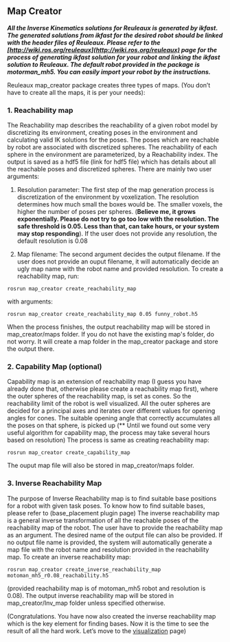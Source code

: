## Map Creator



***All the Inverse Kinematics solutions for Reuleaux is generated by ikfast. The generated solutions from ikfast for the desired robot should be linked with the header files of Reuleaux. Please refer to the [http://wiki.ros.org/reuleaux](http://wiki.ros.org/reuleaux)  page for the process of generating ikfast solution for your robot and linking the ikfast solution to Reuleaux. The default robot provided in the package is motorman_mh5. You can easily import your robot by the instructions.*** 

Reuleaux map_creator package creates three types of maps. (You don’t have to create all the maps, it is per your needs):

### 1. Reachability map

The Reachability map describes the reachability of a given robot model by discretizing its environment, creating poses in the environment and calculating valid IK solutions for the poses. The poses which are reachable by robot are associated with discretized spheres. The reachability of each sphere in the environment are parameterized, by a Reachability index. The output is saved as a hdf5 file (link for hdf5 file) which has details about all the reachable poses and discretized spheres. There are mainly two user arguments:

1. Resolution parameter: The first step of the map generation process is discretization of the environment by voxelization. The resolution determines how much small the boxes would be. The smaller voxels, the higher the number of poses per spheres. (**Believe me, it grows exponentially. Please do not try to go too low with the resolution. The safe threshold is 0.05. Less than that, can take hours, or your system may stop responding**). If the user does not provide any resolution, the default resolution is 0.08

2. Map filename: The second argument decides the output filename. If the user does not provide an ouput filename, it will automatically decide an ugly map name with the robot name and provided resolution.
To create a reachability map, run:

```
rosrun map_creator create_reachability_map
```

with arguments:


```
rosrun map_creator create_reachability_map 0.05 funny_robot.h5
```

When the process finishes, the output reachability map will be stored in map_creator/maps folder. If you do not have the existing map's folder, do not worry. It will create a map folder in the map_creator package and store the output there.

### 2. Capability Map (optional)
Capability map is an extension of reachability map (I guess you have already done that, otherwise please create a reachability map first), where the outer spheres of the reachability map, is set as cones. So the reachability limit of the robot is well visualized. All the outer spheres are decided for a principal axes and iterates over different values for opening angles for cones. The suitable opening angle that correctly accumulates all the poses on that sphere, is picked up
(** Until we found out some very useful algorithm for capability map, the process may take several hours based on resolution)
The process is same as creating reachability map:

```
rosrun map_creator create_capability_map
```

The ouput map file will also be stored in map_creator/maps folder.


### 3. Inverse Reachability Map
The purpose of  Inverse Reachability map is to find suitable base positions for a robot with given task poses. To know how to find suitable bases, please refer to (base_placement plugin page)
The inverse reachability map is a general inverse transformation of all the reachable poses of the reachability map of the robot. The user have to provide the reachability map as an argument. The desired name of the output file can also be provided. If no output file name is provided, the system will automatically generate a map file with the robot name and resolution provided in the reachability map. To create an inverse reachability map:

```
rosrun map_creator create_inverse_reachability_map motoman_mh5_r0.08_reachability.h5
```

(provided reachability map is of motoman_mh5 robot and resolution is 0.08).  The output inverse reachability map will be stored in map_creator/Inv_map folder unless specified otherwise.

 (Congratulations. You have now also created the inverse reachability map which is the key element for finding bases. Now it is the time to see the result of all the hard work. Let’s move to the [visualization](../workspace_visualization/README.md) page)
